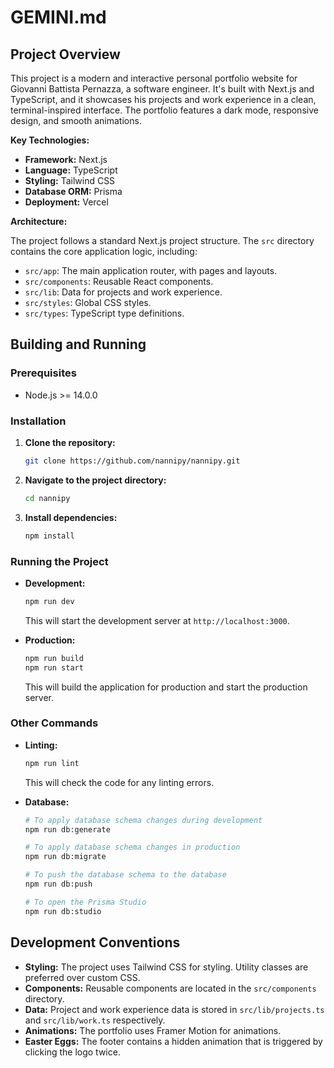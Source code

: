 # GEMINI.md

## Project Overview

This project is a modern and interactive personal portfolio website for Giovanni Battista Pernazza, a software engineer. It's built with Next.js and TypeScript, and it showcases his projects and work experience in a clean, terminal-inspired interface. The portfolio features a dark mode, responsive design, and smooth animations.

**Key Technologies:**

*   **Framework:** Next.js
*   **Language:** TypeScript
*   **Styling:** Tailwind CSS
*   **Database ORM:** Prisma
*   **Deployment:** Vercel

**Architecture:**

The project follows a standard Next.js project structure. The `src` directory contains the core application logic, including:

*   `src/app`: The main application router, with pages and layouts.
*   `src/components`: Reusable React components.
*   `src/lib`: Data for projects and work experience.
*   `src/styles`: Global CSS styles.
*   `src/types`: TypeScript type definitions.

## Building and Running

### Prerequisites

*   Node.js >= 14.0.0

### Installation

1.  **Clone the repository:**
    ```bash
    git clone https://github.com/nannipy/nannipy.git
    ```
2.  **Navigate to the project directory:**
    ```bash
    cd nannipy
    ```
3.  **Install dependencies:**
    ```bash
    npm install
    ```

### Running the Project

*   **Development:**
    ```bash
    npm run dev
    ```
    This will start the development server at `http://localhost:3000`.

*   **Production:**
    ```bash
    npm run build
    npm run start
    ```
    This will build the application for production and start the production server.

### Other Commands

*   **Linting:**
    ```bash
    npm run lint
    ```
    This will check the code for any linting errors.

*   **Database:**
    ```bash
    # To apply database schema changes during development
    npm run db:generate

    # To apply database schema changes in production
    npm run db:migrate

    # To push the database schema to the database
    npm run db:push

    # To open the Prisma Studio
    npm run db:studio
    ```

## Development Conventions

*   **Styling:** The project uses Tailwind CSS for styling. Utility classes are preferred over custom CSS.
*   **Components:** Reusable components are located in the `src/components` directory.
*   **Data:** Project and work experience data is stored in `src/lib/projects.ts` and `src/lib/work.ts` respectively.
*   **Animations:** The portfolio uses Framer Motion for animations.
*   **Easter Eggs:** The footer contains a hidden animation that is triggered by clicking the logo twice.

